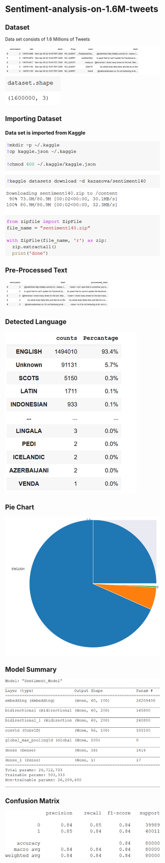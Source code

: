 # Sentiment-analysis-on-1.6M-tweets
## Dataset
Data set consists of 1.6 Millions of Tweets

<img src = "Dataset Preview.png">
<img src = "dataset shape.png">

## Importing Dataset
### Data set is imported from Kaggle
<img src = "Importing Dataset.png">

## Pre-Processed Text

<img src = "Preprocessed Text.png">

## Detected Language
<img src = "Language detection %.png">

## Pie Chart
<img src = "Pie_Chart.png">

## Model Summary
<img src = "Model Summary.png">

## Confusion Matrix
<img src = "Confusion_matrix.png">
